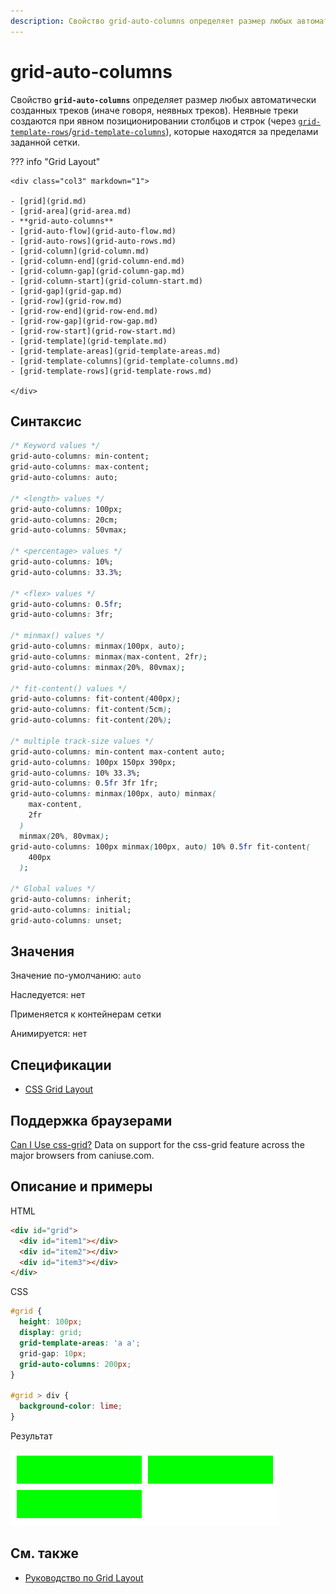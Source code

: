 ```yaml
---
description: Свойство grid-auto-columns определяет размер любых автоматически созданных треков
---
```


# grid-auto-columns

Свойство **`grid-auto-columns`** определяет размер любых автоматически созданных треков (иначе говоря, неявных треков). Неявные треки создаются при явном позиционировании столбцов и строк (через [`grid-template-rows`](grid-template-rows.md)/[`grid-template-columns`](grid-template-columns.md)), которые находятся за пределами заданной сетки.

??? info "Grid Layout"

    <div class="col3" markdown="1">

    - [grid](grid.md)
    - [grid-area](grid-area.md)
    - **grid-auto-columns**
    - [grid-auto-flow](grid-auto-flow.md)
    - [grid-auto-rows](grid-auto-rows.md)
    - [grid-column](grid-column.md)
    - [grid-column-end](grid-column-end.md)
    - [grid-column-gap](grid-column-gap.md)
    - [grid-column-start](grid-column-start.md)
    - [grid-gap](grid-gap.md)
    - [grid-row](grid-row.md)
    - [grid-row-end](grid-row-end.md)
    - [grid-row-gap](grid-row-gap.md)
    - [grid-row-start](grid-row-start.md)
    - [grid-template](grid-template.md)
    - [grid-template-areas](grid-template-areas.md)
    - [grid-template-columns](grid-template-columns.md)
    - [grid-template-rows](grid-template-rows.md)

    </div>

## Синтаксис

```css
/* Keyword values */
grid-auto-columns: min-content;
grid-auto-columns: max-content;
grid-auto-columns: auto;

/* <length> values */
grid-auto-columns: 100px;
grid-auto-columns: 20cm;
grid-auto-columns: 50vmax;

/* <percentage> values */
grid-auto-columns: 10%;
grid-auto-columns: 33.3%;

/* <flex> values */
grid-auto-columns: 0.5fr;
grid-auto-columns: 3fr;

/* minmax() values */
grid-auto-columns: minmax(100px, auto);
grid-auto-columns: minmax(max-content, 2fr);
grid-auto-columns: minmax(20%, 80vmax);

/* fit-content() values */
grid-auto-columns: fit-content(400px);
grid-auto-columns: fit-content(5cm);
grid-auto-columns: fit-content(20%);

/* multiple track-size values */
grid-auto-columns: min-content max-content auto;
grid-auto-columns: 100px 150px 390px;
grid-auto-columns: 10% 33.3%;
grid-auto-columns: 0.5fr 3fr 1fr;
grid-auto-columns: minmax(100px, auto) minmax(
    max-content,
    2fr
  )
  minmax(20%, 80vmax);
grid-auto-columns: 100px minmax(100px, auto) 10% 0.5fr fit-content(
    400px
  );

/* Global values */
grid-auto-columns: inherit;
grid-auto-columns: initial;
grid-auto-columns: unset;
```

## Значения

Значение по-умолчанию: `auto`

Наследуется: нет

Применяется к контейнерам сетки

Анимируется: нет

## Спецификации

- [CSS Grid Layout](https://drafts.csswg.org/css-grid/#propdef-grid-auto-columns)

## Поддержка браузерами

<p class="ciu_embed" data-feature="css-grid" data-periods="future_1,current,past_1,past_2">
  <a href="http://caniuse.com/#feat=css-grid">Can I Use css-grid?</a> Data on support for the css-grid feature across the major browsers from caniuse.com.
</p>

## Описание и примеры

HTML

```html
<div id="grid">
  <div id="item1"></div>
  <div id="item2"></div>
  <div id="item3"></div>
</div>
```

CSS

```css
#grid {
  height: 100px;
  display: grid;
  grid-template-areas: 'a a';
  grid-gap: 10px;
  grid-auto-columns: 200px;
}

#grid > div {
  background-color: lime;
}
```

Результат

![Пример использования свойства grid-auto-columns](grid-auto-columns.png)

## См. также

- [Руководство по Grid Layout](/grid/grid-1.md)
